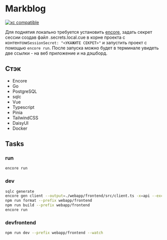 # Markblog

[![xc compatible](https://xcfile.dev/badge.svg)](https://xcfile.dev)

Для поднятия локально требуется установить [encore](https://encore.dev), задать секрет сессии создав файл .secrets.local.cue в корне проекта с контентом```SessionSecret: "<УКАЖИТЕ СЕКРЕТ>"```
и запустить проект с помощью ```encore run```. После запуска можно будет в терминале увидеть две ссылки - на веб приложение и на дэшборд.

## Стэк

- Encore
- Go
- PostgreSQL
- sqlc
- Vue
- Typescript
- Pinia
- TailwindCSS
- DaisyUI
- Docker

## Tasks

### run
```bash
encore run
```

### dev

```bash
sqlc generate
encore gen client --output=./webapp/frontend/src/client.ts -x=api --excluded-tags=noclient
npm run format --prefix webapp/frontend
npm run build --prefix webapp/frontend
encore run
```

### devfrontend

```bash
npm run dev --prefix webapp/frontend --watch
```
